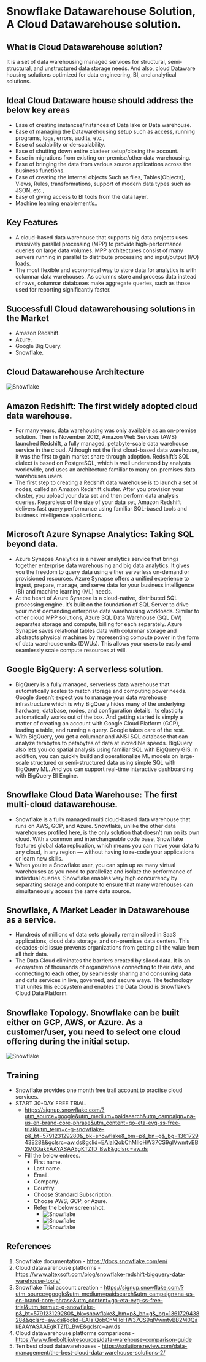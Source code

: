 # Snowflake Datawarehouse Solution, A Cloud Datawarehouse solution.

## 	What is Cloud Datawarehouse solution?

It is a set of data warehousing managed services for structural, semi-structural, and unstructured data storage needs. And also, cloud Dataware housing solutions optimized for data engineering, BI, and analytical solutions.

## Ideal Cloud Dataware house should address the below key areas
- Ease of creating instances/instances of Data lake or Data warehouse.
- Ease of managing the Datawarehousing setup such as access, running programs, logs, errors, audits, etc.,
- Ease of scalability or de-scalability.
- Ease of shutting down entire clusteer setup/closing the account.
- Ease in migrations from existing on-premise/other data warehousing.
- Ease of bringing the data from various source applications across the business functions.
- Ease of creating the Internal objects Such as files, Tables(Objects), Views, Rules, transformations, support of modern data types such as JSON, etc.,
- Easy of giving access to BI tools from the data layer.
- Machine learning enablement’s..

## Key Features
- A cloud-based data warehouse that supports big data projects uses massively parallel processing (MPP) to provide high-performance queries on large data volumes. MPP architectures consist of many servers running in parallel to distribute processing and input/output (I/O) loads.
- The most flexible and economical way to store data for analytics is with columnar data warehouses. As columns store and process data instead of rows, columnar databases make aggregate queries, such as those used for reporting significantly faster.

## Successfull Cloud datawarehousing solutions in the Market
- Amazon Redshift.
- Azure.
- Google Big Query.
- Snowflake.

## Cloud Datawarehouse Architecture

![Snowflake](/images/snowflake_one.png "Snowflake")

## Amazon Redshift: The first widely adopted cloud data warehouse.
- For many years, data warehousing was only available as an on-premise solution. Then in November 2012, Amazon Web Services (AWS) launched Redshift, a fully managed, petabyte-scale data warehouse service in the cloud. Although not the first cloud-based data warehouse, it was the first to gain market share through adoption. Redshift’s SQL dialect is based on PostgreSQL, which is well understood by analysts worldwide, and uses an architecture familiar to many on-premises data warehouses users.
- The first step to creating a Redshift data warehouse is to launch a set of nodes, called an Amazon Redshift cluster. After you provision your cluster, you upload your data set and then perform data analysis queries. Regardless of the size of your data set, Amazon Redshift delivers fast query performance using familiar SQL-based tools and business intelligence applications.

## Microsoft Azure Synapse Analytics: Taking SQL beyond data.
- Azure Synapse Analytics is a newer analytics service that brings together enterprise data warehousing and big data analytics. It gives you the freedom to query data using either serverless on-demand or provisioned resources. Azure Synapse offers a unified experience to ingest, prepare, manage, and serve data for your business intelligence (BI) and machine learning (ML) needs.
- At the heart of Azure Synapse is a cloud-native, distributed SQL processing engine. It’s built on the foundation of SQL Server to drive your most demanding enterprise data warehousing workloads. Similar to other cloud MPP solutions, Azure SQL Data Warehouse (SQL DW) separates storage and compute, billing for each separately. Azure Synapse saves relational tables data with columnar storage and abstracts physical machines by representing compute power in the form of data warehouse units (DWUs). This allows your users to easily and seamlessly scale compute resources at will.

## Google BigQuery: A serverless solution.
- BigQuery is a fully managed, serverless data warehouse that automatically scales to match storage and computing power needs. Google doesn’t expect you to manage your data warehouse infrastructure which is why BigQuery hides many of the underlying hardware, database, nodes, and configuration details. Its elasticity automatically works out of the box. And getting started is simply a matter of creating an account with Google Cloud Platform (GCP), loading a table, and running a query. Google takes care of the rest.
- With BigQuery, you get a columnar and ANSI SQL database that can analyze terabytes to petabytes of data at incredible speeds. BigQuery also lets you do spatial analysis using familiar SQL with BigQuery GIS. In addition, you can quickly build and operationalize ML models on large-scale structured or semi-structured data using simple SQL with BigQuery ML. And you can support real-time interactive dashboarding with BigQuery BI Engine.

## Snowflake Cloud Data Warehouse: The first multi-cloud datawarehouse.
- Snowflake is a fully managed multi cloud-based data warehouse that runs on AWS, GCP, and Azure. Snowflake, unlike the other data warehouses profiled here, is the only solution that doesn’t run on its own cloud. With a common and interchangeable code base, Snowflake features global data replication, which means you can move your data to any cloud, in any region — without having to re-code your applications or learn new skills.
- When you’re a Snowflake user, you can spin up as many virtual warehouses as you need to parallelize and isolate the performance of individual queries. Snowflake enables very high concurrency by separating storage and compute to ensure that many warehouses can simultaneously access the same data source.

## Snowflake, A Market Leader in Datawarehouse as a service.
- Hundreds of millions of data sets globally remain siloed in SaaS applications, cloud data storage, and on-premises data centers. This decades-old issue prevents organizations from getting all the value from all their data.
- The Data Cloud eliminates the barriers created by siloed data. It is an ecosystem of thousands of organizations connecting to their data, and connecting to each other, by seamlessly sharing and consuming data and data services in live, governed, and secure ways. The technology that unites this ecosystem and enables the Data Cloud is Snowflake’s Cloud Data Platform.

## Snowflake Topology. Snowflake can be built either on GCP, AWS, or Azure. As a customer/user, you need to select one cloud offering during the initial setup.

![Snowflake](/images/snowflake_two.png "Snowflake")

## Training
- Snowflake provides one month free trail account to practise cloud services.
- START 30-DAY FREE TRIAL.
	- https://signup.snowflake.com/?utm_source=google&utm_medium=paidsearch&utm_campaign=na-us-en-brand-core-phrase&utm_content=go-eta-evg-ss-free-trial&utm_term=c-g-snowflake-p&_bt=579123129280&_bk=snowflake&_bm=p&_bn=g&_bg=136172943828&&gclsrc=aw.ds&gclid=EAIaIQobChMIloHW37CS9gIVwmtvBB2M0QakEAAYASAAEgKTZfD_BwE&gclsrc=aw.ds
	- Fill the below entrees.
		- First name.
		- Last name.
		- Email.
		- Company.
		- Country.
		- Choose Standard Subscription.
		- Choose AWS, GCP, or Azure.
		- Refer the below screenshot.
			- ![Snowflake](/images/snowflake_three.png "Snowflake") 
			- ![Snowflake](/images/snowflake_four.png "Snowflake") 
			- ![Snowflake](/images/snowflake_five.png "Snowflake") 
	

## References
1. Snowflake documentation - https://docs.snowflake.com/en/
2. Cloud datawarehouse platforms - https://www.altexsoft.com/blog/snowflake-redshift-bigquery-data-warehouse-tools/
3. Snowflake Trial account creation - https://signup.snowflake.com/?utm_source=google&utm_medium=paidsearch&utm_campaign=na-us-en-brand-core-phrase&utm_content=go-eta-evg-ss-free-trial&utm_term=c-g-snowflake-p&_bt=579123129280&_bk=snowflake&_bm=p&_bn=g&_bg=136172943828&&gclsrc=aw.ds&gclid=EAIaIQobChMIloHW37CS9gIVwmtvBB2M0QakEAAYASAAEgKTZfD_BwE&gclsrc=aw.ds
4. Cloud datawarehouse platforms comparisons - https://www.firebolt.io/resources/data-warehouse-comparison-guide
5. Ten best cloud datawarehouses - https://solutionsreview.com/data-management/the-best-cloud-data-warehouse-solutions-2/
